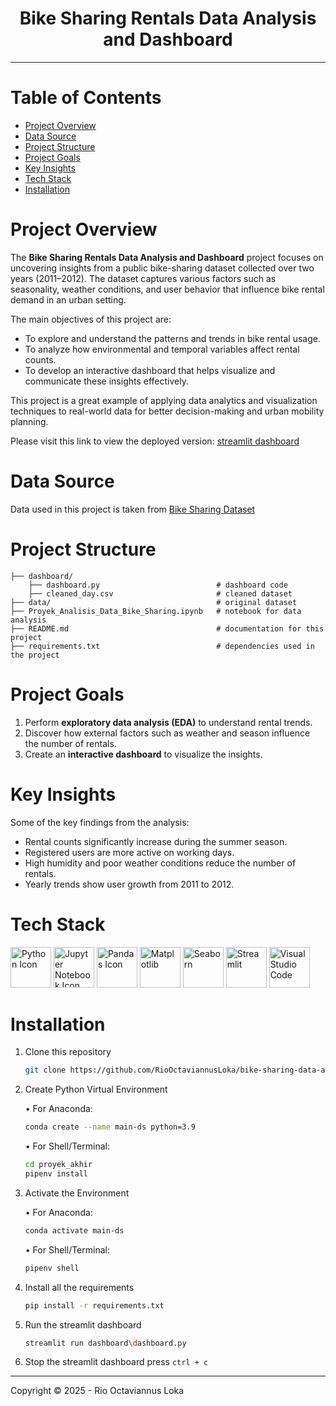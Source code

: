 <h1 align="center">Bike Sharing Rentals Data Analysis and Dashboard</h1>

---

# Table of Contents

- [Project Overview](#project-overview)
- [Data Source](#data-source)
- [Project Structure](#project-structure)
- [Project Goals](#project-goals)
- [Key Insights](#key-insights)
- [Tech Stack](#tech-stack)
- [Installation](#installation)

# Project Overview

The **Bike Sharing Rentals Data Analysis and Dashboard** project focuses on uncovering insights from a public bike-sharing dataset collected over two years (2011–2012). The dataset captures various factors such as seasonality, weather conditions, and user behavior that influence bike rental demand in an urban setting.

The main objectives of this project are:
- To explore and understand the patterns and trends in bike rental usage.
- To analyze how environmental and temporal variables affect rental counts.
- To develop an interactive dashboard that helps visualize and communicate these insights effectively.

This project is a great example of applying data analytics and visualization techniques to real-world data for better decision-making and urban mobility planning.

Please visit this link to view the deployed version: [streamlit dashboard](https://bike-sharing-data-analysis-dashboard.streamlit.app)

# Data Source

Data used in this project is taken from [Bike Sharing Dataset](https://www.kaggle.com/datasets/lakshmi25npathi/bike-sharing-dataset)

# Project Structure

```
├── dashboard/
    ├── dashboard.py                          # dashboard code
    ├── cleaned_day.csv                       # cleaned dataset
├── data/                                     # original dataset
├── Proyek_Analisis_Data_Bike_Sharing.ipynb   # notebook for data analysis
├── README.md                                 # documentation for this project
├── requirements.txt                          # dependencies used in the project
```

#  Project Goals

1. Perform **exploratory data analysis (EDA)** to understand rental trends.
2. Discover how external factors such as weather and season influence the number of rentals.
3. Create an **interactive dashboard** to visualize the insights.

#  Key Insights

Some of the key findings from the analysis:

- Rental counts significantly increase during the summer season.
- Registered users are more active on working days.
- High humidity and poor weather conditions reduce the number of rentals.
- Yearly trends show user growth from 2011 to 2012.

# Tech Stack

<a href="https://www.python.org/"><img src="https://techstack-generator.vercel.app/python-icon.svg" alt="Python Icon" title="Python" width="65" height="65" /></a>
<a href="https://jupyter.org/"><img src="https://go-skill-icons.vercel.app/api/icons?i=jupyter" alt="Jupyter Notebook Icon" title="Jupyter Notebook" width="65" height="65" /></a>
<a href="https://pandas.pydata.org/"><img src="https://go-skill-icons.vercel.app/api/icons?i=pandas" alt="Pandas Icon" title="Pandas" width="65" height="65" /></a>
<a href="https://matplotlib.org/"><img src="https://go-skill-icons.vercel.app/api/icons?i=matplotlib" alt="Matplotlib" title="Matplotlib" width="65" height="65"/></a>
<a href="http://seaborn.pydata.org/"><img src="https://go-skill-icons.vercel.app/api/icons?i=seaborn" alt="Seaborn" title="Seaborn" width="65" height="65"/></a>
<a href="https://streamlit.io/"><img src="https://go-skill-icons.vercel.app/api/icons?i=streamlit" alt="Streamlit" title="Streamlit" width="65" height="65"/></a>
<a href="https://code.visualstudio.com/"><img src="https://go-skill-icons.vercel.app/api/icons?i=vscode" alt="Visual Studio Code" title="Visual Studio Code" width="65" height="65"/></a>

# Installation

1. Clone this repository

   ```bash
   git clone https://github.com/RioOctaviannusLoka/bike-sharing-data-analysis.git
   ```

2. Create Python Virtual Environment
   
   • For Anaconda:
   ```bash
   conda create --name main-ds python=3.9
   ```

   • For Shell/Terminal:
   ```bash
   cd proyek_akhir
   pipenv install
   ```

3. Activate the Environment

   • For Anaconda:
   ```bash
   conda activate main-ds
   ```

   • For Shell/Terminal:
   ```bash
   pipenv shell
   ```

4. Install all the requirements

   ```bash
   pip install -r requirements.txt
   ```

5. Run the streamlit dashboard

   ```bash
   streamlit run dashboard\dashboard.py
   ```

6. Stop the streamlit dashboard press `ctrl + c`

---

Copyright &copy; 2025 - Rio Octaviannus Loka